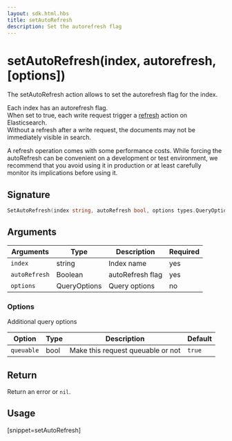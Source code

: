 ```yaml
---
layout: sdk.html.hbs
title: setAutoRefresh
description: Set the autorefresh flag
---
```


# setAutoRefresh(index, autorefresh, [options])

The setAutoRefresh action allows to set the autorefresh flag for the index.

Each index has an autorefresh flag.  
When set to true, each write request trigger a [refresh](https://www.elastic.co/guide/en/elasticsearch/reference/current/docs-refresh.html) action on Elasticsearch.  
Without a refresh after a write request, the documents may not be immediately visible in search.

<div class="alert alert-info">
A refresh operation comes with some performance costs.  
While forcing the autoRefresh can be convenient on a development or test environment,  
we recommend that you avoid using it in production or at least carefully monitor its implications before using it.
</div>

## Signature

```go
SetAutoRefresh(index string, autoRefresh bool, options types.QueryOptions) error
```

## Arguments

| Arguments     | Type         | Description                           | Required |
| ------------- | ------------ | ------------------------------------- | -------- |
| `index`       | string       | Index name                            | yes      |
| `autoRefresh` | Boolean      | autoRefresh flag                      | yes      |
| `options`     | QueryOptions | Query options | no       |

### **Options**

Additional query options

| Option     | Type    | Description                       | Default |
| ---------- | ------- | --------------------------------- | ------- |
| `queuable` | bool | Make this request queuable or not | `true`  |

## Return

Return an error or `nil`.

## Usage

[snippet=setAutoRefresh]
